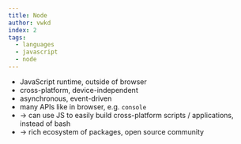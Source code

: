 ```yaml
---
title: Node
author: vwkd
index: 2
tags:
  - languages
  - javascript
  - node
---
```


- JavaScript runtime, outside of browser
- cross-platform, device-independent
- asynchronous, event-driven
- many APIs like in browser, e.g. `console`
- → can use JS to easily build cross-platform scripts / applications, instead of bash
- → rich ecosystem of packages, open source community